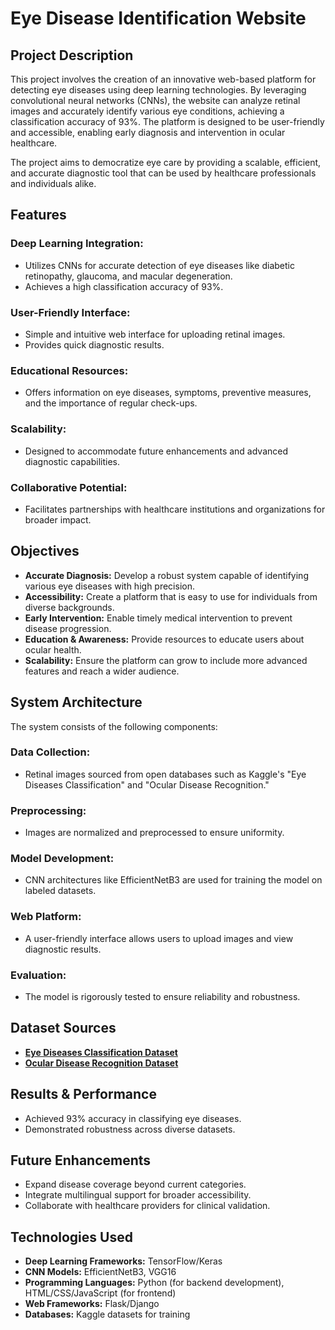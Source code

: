 # Eye Disease Identification Website

## Project Description
This project involves the creation of an innovative web-based platform for detecting eye diseases using deep learning technologies. By leveraging convolutional neural networks (CNNs), the website can analyze retinal images and accurately identify various eye conditions, achieving a classification accuracy of 93%. The platform is designed to be user-friendly and accessible, enabling early diagnosis and intervention in ocular healthcare.

The project aims to democratize eye care by providing a scalable, efficient, and accurate diagnostic tool that can be used by healthcare professionals and individuals alike.

## Features
### Deep Learning Integration:
- Utilizes CNNs for accurate detection of eye diseases like diabetic retinopathy, glaucoma, and macular degeneration.
- Achieves a high classification accuracy of 93%.

### User-Friendly Interface:
- Simple and intuitive web interface for uploading retinal images.
- Provides quick diagnostic results.

### Educational Resources:
- Offers information on eye diseases, symptoms, preventive measures, and the importance of regular check-ups.

### Scalability:
- Designed to accommodate future enhancements and advanced diagnostic capabilities.

### Collaborative Potential:
- Facilitates partnerships with healthcare institutions and organizations for broader impact.

## Objectives
- **Accurate Diagnosis:** Develop a robust system capable of identifying various eye diseases with high precision.
- **Accessibility:** Create a platform that is easy to use for individuals from diverse backgrounds.
- **Early Intervention:** Enable timely medical intervention to prevent disease progression.
- **Education & Awareness:** Provide resources to educate users about ocular health.
- **Scalability:** Ensure the platform can grow to include more advanced features and reach a wider audience.

## System Architecture
The system consists of the following components:

### Data Collection:
- Retinal images sourced from open databases such as Kaggle's "Eye Diseases Classification" and "Ocular Disease Recognition."

### Preprocessing:
- Images are normalized and preprocessed to ensure uniformity.

### Model Development:
- CNN architectures like EfficientNetB3 are used for training the model on labeled datasets.

### Web Platform:
- A user-friendly interface allows users to upload images and view diagnostic results.

### Evaluation:
- The model is rigorously tested to ensure reliability and robustness.

## Dataset Sources
- **[Eye Diseases Classification Dataset](https://www.kaggle.com/datasets/gunavenkatdoddi/eye-diseases-classification/data)**
- **[Ocular Disease Recognition Dataset](https://www.kaggle.com/datasets/andrewmvd/ocular-disease-recognition)**

## Results & Performance
- Achieved 93% accuracy in classifying eye diseases.
- Demonstrated robustness across diverse datasets.

## Future Enhancements
- Expand disease coverage beyond current categories.
- Integrate multilingual support for broader accessibility.
- Collaborate with healthcare providers for clinical validation.

## Technologies Used
- **Deep Learning Frameworks:** TensorFlow/Keras
- **CNN Models:** EfficientNetB3, VGG16
- **Programming Languages:** Python (for backend development), HTML/CSS/JavaScript (for frontend)
- **Web Frameworks:** Flask/Django
- **Databases:** Kaggle datasets for training

